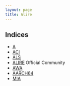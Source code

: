 ```yaml
---
layout: page
title: Alire
---
```


Indices
----
- [A](https://github.com/jquorning/a-alire-index)
- [ACI](https://github.com/the-aci/aci-index)
- [ALS](https://github.com/reznikmm/als-alire-index)
- [ALIRE](https://github.com/alire-project/alire-index) Official Community
- [AWA](https://github.com/stcarrez/awa-alire-index)
- [AARCH64](https://github.com/reznikmm/aarch64-alire-index)
- [MIA](https://github.com/the-MIA/mia-index)
